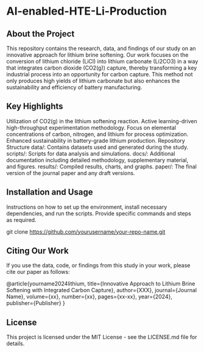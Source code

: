# AI-enabled-HTE-Li-Production


## About the Project
This repository contains the research, data, and findings of our study on an innovative approach for lithium brine softening. Our work focuses on the conversion of lithium chloride (LiCl) into lithium carbonate (Li2CO3) in a way that integrates carbon dioxide (CO2(g)) capture, thereby transforming a key industrial process into an opportunity for carbon capture. This method not only produces high yields of lithium carbonate but also enhances the sustainability and efficiency of battery manufacturing.


## Key Highlights
Utilization of CO2(g) in the lithium softening reaction.
Active learning-driven high-throughput experimentation methodology.
Focus on elemental concentrations of carbon, nitrogen, and lithium for process optimization.
Enhanced sustainability in battery-grade lithium production.
Repository Structure
data/: Contains datasets used and generated during the study.
scripts/: Scripts for data analysis and simulations.
docs/: Additional documentation including detailed methodology, supplementary material, and figures.
results/: Compiled results, charts, and graphs.
paper/: The final version of the journal paper and any draft versions.


## Installation and Usage
Instructions on how to set up the environment, install necessary dependencies, and run the scripts. Provide specific commands and steps as required.

git clone https://github.com/yourusername/your-repo-name.git


## Citing Our Work
If you use the data, code, or findings from this study in your work, please cite our paper as follows:

@article{yourname2024lithium,
  title={Innovative Approach  to Lithium Brine Softening with Integrated Carbon Capture},
  author={XXX},
  journal={Journal Name},
  volume={xx},
  number={xx},
  pages={xx-xx},
  year={2024},
  publisher={Publisher}
}



## License
This project is licensed under the MIT License - see the LICENSE.md file for details.

